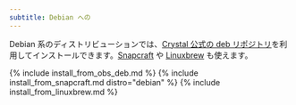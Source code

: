 ```yaml
---
subtitle: Debian への
---
```


Debian 系のディストリビューションでは、[Crystal 公式の deb リポジトリ](#official-crystal-deb-repository)を利用してインストールできます。[Snapcraft](#snapcraft) や [Linuxbrew](#linuxbrew) も使えます。

{% include install_from_obs_deb.md %}
{% include install_from_snapcraft.md distro="debian" %}
{% include install_from_linuxbrew.md %}

